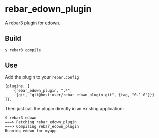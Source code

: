 rebar_edown_plugin
==================

A rebar3 plugin for [edown](https://github.com/esl/edown).

Build
-----

    $ rebar3 compile

Use
---

Add the plugin to your `rebar.config`:

    {plugins, [
        {rebar_edown_plugin, ".*",
         {git, "git@host:user/rebar_edown_plugin.git", {tag, "0.1.0"}}}
    ]}.

Then just call the plugin directly in an existing application:

    $ rebar3 edown
    ===> Fetching rebar_edown_plugin
    ===> Compiling rebar_edown_plugin
    Running edown for myapp
